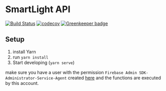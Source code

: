 # SmartLight API

[![Build Status](https://travis-ci.com/adrianjost/SmartLight-API.svg?branch=master)](https://travis-ci.com/adrianjost/SmartLight-API) [![codecov](https://codecov.io/gh/adrianjost/SmartLight-API/branch/master/graph/badge.svg)](https://codecov.io/gh/adrianjost/SmartLight-API) [![Greenkeeper badge](https://badges.greenkeeper.io/adrianjost/SmartLight-API.svg)](https://greenkeeper.io/)

## Setup

1. install Yarn
1. run `yarn install`
1. Start developing (`yarn serve`)

make sure you have a user with the permission `Firebase Admin SDK-Administrator-Service-Agent` created [here](https://console.cloud.google.com/iam-admin/iam) and the functions are executed by this account.
